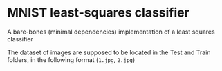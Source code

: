 # MNIST least-squares classifier

A bare-bones (minimal dependencies) implementation of a least squares classifier

The dataset of images are supposed to be located in the Test and Train folders, in the following format (`1.jpg`, `2.jpg`)
